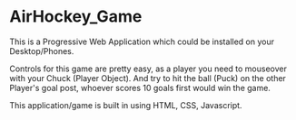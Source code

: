 # AirHockey_Game

This is a Progressive Web Application which could be installed on your Desktop/Phones.

Controls for this game are pretty easy, as a player you need to mouseover with your Chuck (Player Object).
And try to hit the ball (Puck) on the other Player's goal post, whoever scores 10 goals first would win the game.

This application/game is built in using HTML, CSS, Javascript. 